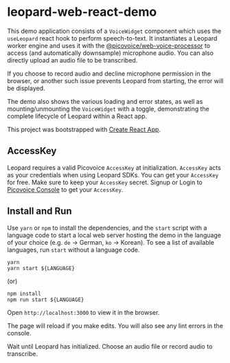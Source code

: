# leopard-web-react-demo

This demo application consists of a `VoiceWidget` component which uses the `useLeopard` react hook to perform speech-to-text. It instantiates a Leopard worker engine and uses it with the [@picovoice/web-voice-processor](https://www.npmjs.com/package/@picovoice/web-voice-processor) to access (and automatically downsample) microphone audio. You can also directly upload an audio file to be transcribed. <!-- markdown-link-check-disable-line -->

If you choose to record audio and decline microphone permission in the browser, or another such issue prevents Leopard from starting, the error will be displayed.

The demo also shows the various loading and error states, as well as mounting/unmounting the `VoiceWidget` with a toggle, demonstrating the complete lifecycle of Leopard within a React app.

This project was bootstrapped with [Create React App](https://github.com/facebook/create-react-app).

## AccessKey

Leopard requires a valid Picovoice `AccessKey` at initialization. `AccessKey` acts as your credentials when using Leopard SDKs.
You can get your `AccessKey` for free. Make sure to keep your `AccessKey` secret.
Signup or Login to [Picovoice Console](https://console.picovoice.ai/) to get your `AccessKey`.

## Install and Run

Use `yarn` or `npm` to install the dependencies, and the `start` script with a language code
to start a local web server hosting the demo in the language of your choice (e.g. `de` -> German, `ko` -> Korean).
To see a list of available languages, run `start` without a language code.

```console
yarn
yarn start ${LANGUAGE}
```

(or)

```console
npm install
npm run start ${LANGUAGE}
```

Open `http://localhost:3000` to view it in the browser.

The page will reload if you make edits. You will also see any lint errors in the console.

Wait until Leopard has initialized. Choose an audio file or record audio to transcribe.
